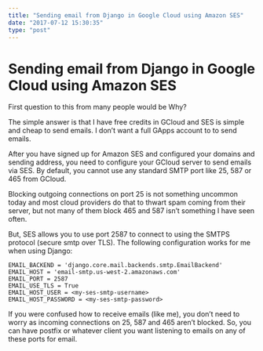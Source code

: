 ```yaml
---
title: "Sending email from Django in Google Cloud using Amazon SES"
date: "2017-07-12 15:30:35"
type: "post"
---
```



# Sending email from Django in Google Cloud using Amazon SES
First question to this from many people would be Why?

The simple answer is that I have free credits in GCloud and SES is simple and cheap to send emails. I don’t want a full GApps account to to send emails.

After you have signed up for Amazon SES and configured your domains and sending address, you need to configure your GCloud server to send emails via SES. By default, you cannot use any standard SMTP port like 25, 587 or 465 from GCloud.

Blocking outgoing connections on port 25 is not something uncommon today and most cloud providers do that to thwart spam coming from their server, but not many of them block 465 and 587 isn’t something I have seen often.

But, SES allows you to use port 2587 to connect to using the SMTPS protocol (secure smtp over TLS). The following configuration works for me when using Django:


    EMAIL_BACKEND = 'django.core.mail.backends.smtp.EmailBackend'
    EMAIL_HOST = 'email-smtp.us-west-2.amazonaws.com'
    EMAIL_PORT = 2587
    EMAIL_USE_TLS = True
    EMAIL_HOST_USER = <my-ses-smtp-username>
    EMAIL_HOST_PASSWORD = <my-ses-smtp-password>

If you were confused how to receive emails (like me), you don’t need to worry as incoming connections on 25, 587 and 465 aren’t blocked. So, you can have postfix or whatever client you want listening to emails on any of these ports for email.


